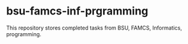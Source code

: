 # bsu-famcs-inf-prgramming
This repository stores completed tasks from BSU, FAMCS, Informatics, programming.
